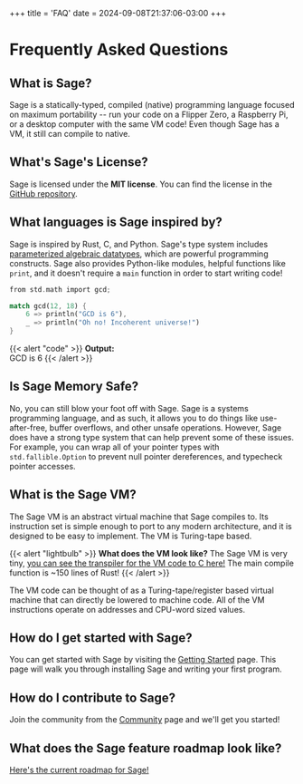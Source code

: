 +++
title = 'FAQ'
date = 2024-09-08T21:37:06-03:00
+++

# Frequently Asked Questions

## What is Sage?

Sage is a statically-typed, compiled (native) programming language focused on maximum portability -- run your code on a Flipper Zero, a Raspberry Pi, or a desktop computer with the same VM code! Even though Sage has a VM, it still can compile to native.

## What's Sage's License?

Sage is licensed under the **MIT license**. You can find the license in the [GitHub repository](https://github.com/adam-mcdaniel/sage).

## What languages is Sage inspired by?

Sage is inspired by Rust, C, and Python. Sage's type system includes [parameterized algebraic datatypes](https://en.wikipedia.org/wiki/Generalized_algebraic_data_type), which are powerful programming constructs. Sage also provides Python-like modules, helpful functions like `print`, and it doesn't require a `main` function in order to start writing code!

```rs
from std.math import gcd;

match gcd(12, 18) {
    6 => println("GCD is 6"),
    _ => println("Oh no! Incoherent universe!")
}
```
{{< alert "code" >}}
**Output:**<br/>
GCD is 6
{{< /alert >}}

## Is Sage Memory Safe?

No, you can still blow your foot off with Sage. Sage is a systems programming language, and as such, it allows you to do things like use-after-free, buffer overflows, and other unsafe operations. However, Sage does have a strong type system that can help prevent some of these issues. For example, you can wrap all of your pointer types with `std.fallible.Option` to prevent null pointer dereferences, and typecheck pointer accesses.

## What is the Sage VM?

The Sage VM is an abstract virtual machine that Sage compiles to. Its instruction set is simple enough to port to any modern architecture, and it is designed to be easy to implement. The VM is Turing-tape based.

{{< alert "lightbulb" >}}
**What does the VM look like?** The Sage VM is very tiny, [you can see the transpiler for the VM code to C here!](https://github.com/adam-mcdaniel/sage/blob/main/src/targets/c.rs) The main compile function is ~150 lines of Rust!
{{< /alert >}}

The VM code can be thought of as a Turing-tape/register based virtual machine that can directly be lowered to machine code. All of the VM instructions operate on addresses and CPU-word sized values.

## How do I get started with Sage?

You can get started with Sage by visiting the [Getting Started](../getting-started) page. This page will walk you through installing Sage and writing your first program.

## How do I contribute to Sage?

Join the community from the [Community](../community) page and we'll get you started!

## What does the Sage feature roadmap look like?

[Here's the current roadmap for Sage!](https://github.com/adam-mcdaniel/sage?tab=readme-ov-file#feature-roadmap)
